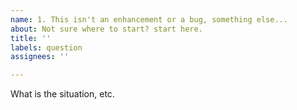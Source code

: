```yaml
---
name: 1. This isn't an enhancement or a bug, something else...
about: Not sure where to start? start here.
title: ''
labels: question
assignees: ''

---
```


What is the situation, etc.

